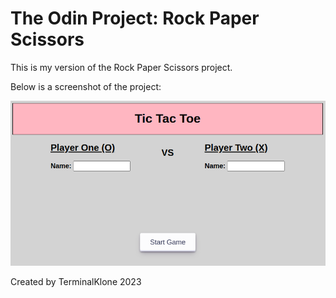 # The Odin Project: Rock Paper Scissors
This is my version of the Rock Paper Scissors project.

Below is a screenshot of the project:

![Alt text](/img/screenshot-1.png?raw=true "Screenshot #1")

Created by TerminalKlone 2023
